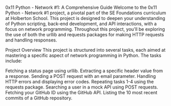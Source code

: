 0x11 Python - Network #1: A Comprehensive Guide
Welcome to the 0x11 Python - Network #1 project, a pivotal part of the SE Foundations curriculum at Holberton School. This project is designed to deepen your understanding of Python scripting, back-end development, and API interactions, with a focus on network programming. Throughout this project, you'll be exploring the use of both the urllib and requests packages for making HTTP requests and handling responses.

Project Overview
This project is structured into several tasks, each aimed at mastering a specific aspect of network programming in Python. The tasks include:

Fetching a status page using urllib.
Extracting a specific header value from a response.
Sending a POST request with an email parameter.
Handling HTTP errors and displaying error codes.
Repeating tasks 1-4 using the requests package.
Searching a user in a mock API using POST requests.
Fetching your GitHub ID using the GitHub API.
Listing the 10 most recent commits of a GitHub repository.
